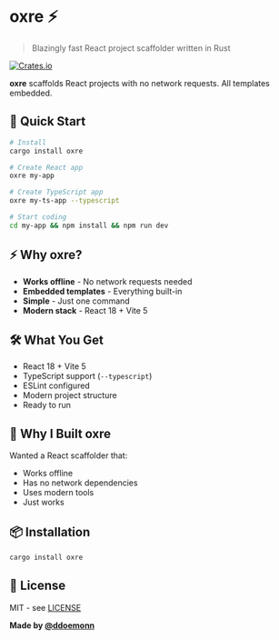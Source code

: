 # oxre ⚡

> Blazingly fast React project scaffolder written in Rust

[![Crates.io](https://img.shields.io/crates/v/oxre)](https://crates.io/crates/oxre)

**oxre** scaffolds React projects with no network requests. All templates embedded.

## 🚀 Quick Start

```bash
# Install
cargo install oxre

# Create React app
oxre my-app

# Create TypeScript app  
oxre my-ts-app --typescript

# Start coding
cd my-app && npm install && npm run dev
```

## ⚡ Why oxre?

- **Works offline** - No network requests needed
- **Embedded templates** - Everything built-in
- **Simple** - Just one command
- **Modern stack** - React 18 + Vite 5

## 🛠️ What You Get

- React 18 + Vite 5
- TypeScript support (`--typescript`)
- ESLint configured
- Modern project structure
- Ready to run

## 🤔 Why I Built oxre

Wanted a React scaffolder that:

- Works offline
- Has no network dependencies
- Uses modern tools
- Just works

## 📦 Installation

```bash
cargo install oxre
```

## 📄 License

MIT - see [LICENSE](LICENSE)

**Made by [@ddoemonn](https://github.com/ddoemonn)**
